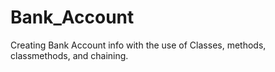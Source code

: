 # Bank_Account
Creating Bank Account info with the use of Classes, methods, classmethods, and chaining.
